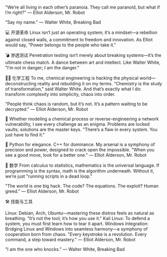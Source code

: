 "We’re all living in each other’s paranoia. They call me paranoid, but what if I’m right?"
— Elliot Alderson, Mr. Robot

"Say my name."
— Walter White, Breaking Bad

💻 开源革命
Linux isn’t just an operating system; it’s a mindset—a rebellion against closed walls, a commitment to freedom and innovation. As Elliot would say, "Power belongs to the people who take it."

💣 渗透测试
Penetration testing isn’t merely about breaking systems—it’s the ultimate chess match. A dance between art and intellect. Like Walter White, "I’m not in danger; I am the danger."

🧑‍🔬 化学工程
To me, chemical engineering is hacking the physical world—deconstructing reality and rebuilding it on my terms. "Chemistry is the study of transformation," said Walter White. And that’s exactly what I do: transform complexity into simplicity, chaos into order.

"People think chaos is random, but it’s not. It’s a pattern waiting to be decrypted."
— Elliot Alderson, Mr. Robot

🔐 Whether modeling a chemical process or reverse-engineering a network vulnerability, I see every challenge as an enigma. Problems are locked vaults; solutions are the master keys. "There’s a flaw in every system. You just have to find it."

🤖 Python for elegance. C++ for dominance. My arsenal is a symphony of precision and power, designed to crack open the impossible.
"When you see a good move, look for a better one." — Elliot Alderson, Mr. Robot

📐 数学
From calculus to statistics, mathematics is the universal language. If programming is the syntax, math is the algorithm underneath. Without it, we’re just "running scripts in a dead loop."

"The world is one big hack. The code? The equations. The exploit? Human greed."
— Elliot Alderson, Mr. Robot


🛠 技能与工具

Linux: Debian, Arch, Ubuntu—mastering these distros feels as natural as breathing. "It’s not the tool; it’s how you use it."
Kali Linux: To defend a system, you must first learn how to tear it apart.
Windows Integration: Bridging Linux and Windows into seamless harmony—a symphony of cooperation born from chaos.
"Every keystroke is a revolution. Every command, a step toward mastery."
— Elliot Alderson, Mr. Robot

"I am the one who knocks."
— Walter White, Breaking Bad

